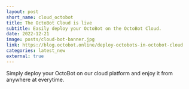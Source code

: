 ```yaml
---
layout: post
short_name: cloud_octobot
title: The OctoBot Cloud is live
subtitle: Easily deploy your OctoBot on the OctoBot Cloud.
date: 2022-12-21
image: posts/cloud-bot-banner.jpg
link: https://blog.octobot.online/deploy-octobots-in-octobot-cloud
categories: latest_new
external: true
---
```



Simply deploy your OctoBot on our cloud platform and enjoy it from anywhere at everytime.

